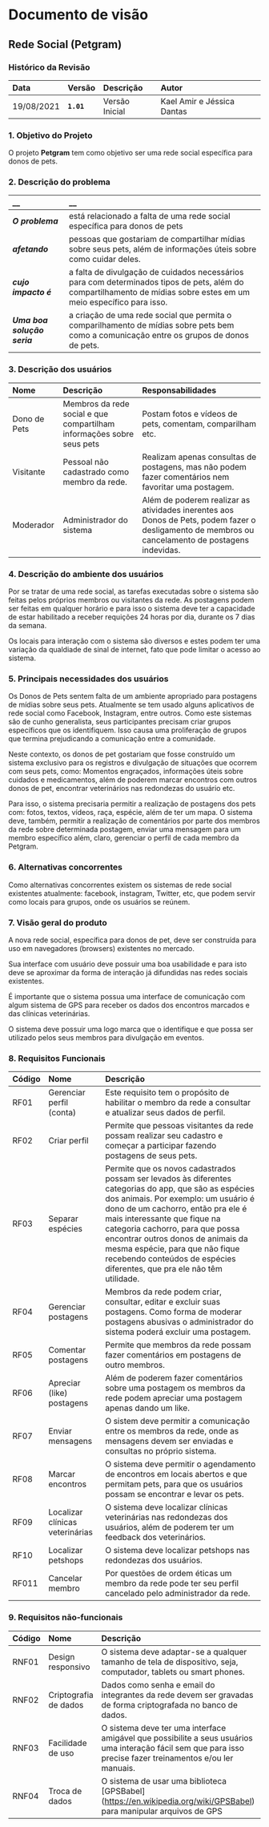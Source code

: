# Documento de visão

## Rede Social (Petgram)

### Histórico da Revisão 

|  Data  | Versão | Descrição | Autor |
|:-------|:-------|:----------|:------|
| 19/08/2021 |  **`1.01`** | Versão Inicial  | Kael Amir e Jéssica Dantas |


### 1. Objetivo do Projeto 

O projeto __Petgram__ tem como objetivo ser uma rede social específica para donos de pets.
 

### 2. Descrição do problema 

|         __        | __   |
|:------------------|:-----|
| **_O problema_**    | está relacionado a falta de uma rede social específica para donos de pets  |
| **_afetando_**      | pessoas que gostariam de compartilhar mídias sobre seus pets, além de informações úteis sobre como cuidar deles. |
| **_cujo impacto é_**| a falta de divulgação de cuidados necessários para com determinados tipos de pets, além do compartilhamento de mídias sobre estes em um meio específico para isso.|
| **_Uma boa solução seria_** | a criação de uma rede social que permita o comparilhamento de mídias sobre pets bem como a comunicação entre os grupos de donos de pets.|


### 3. Descrição dos usuários

| Nome | Descrição | Responsabilidades |
|:---  |:--- |:--- |
| Dono de Pets  | Membros da rede social e que compartilham informações sobre seus pets | Postam fotos e vídeos de pets, comentam, comparilham etc.|
| Visitante  | Pessoal não cadastrado como membro da rede. | Realizam apenas consultas de postagens, mas não podem fazer comentários nem favoritar uma postagem. |
| Moderador | Administrador do sistema | Além de poderem realizar as atividades inerentes aos Donos de Pets, podem fazer o desligamento de membros ou cancelamento de postagens indevidas.|

### 4. Descrição do ambiente dos usuários

Por se tratar de uma rede social, as tarefas executadas sobre o sistema são feitas pelos próprios membros ou visitantes da rede. As postagens podem ser feitas em qualquer horário e para isso o sistema deve ter a capacidade de estar habilitado a receber requições 24 horas por dia, durante os 7 dias da semana.

Os locais para interação com o sistema são diversos e estes podem ter uma variação da qualdiade de sinal de internet, fato que pode limitar o acesso ao sistema. 

### 5. Principais necessidades dos usuários
Os Donos de Pets sentem falta de um ambiente apropriado para postagens de mídias sobre seus pets. Atualmente se tem usado alguns aplicativos de rede social como Facebook, Instagram, entre outros. Como este sistemas são de cunho generalista, seus participantes precisam criar grupos específicos que os identifiquem. Isso causa uma proliferação de grupos que termina prejudicando a comunicação entre a comunidade.

Neste contexto, os donos de pet gostariam que fosse construído um sistema exclusivo para os registros e divulgação de situações que ocorrem com seus pets, como: Momentos engraçados, informações úteis sobre cuidados e medicamentos, além de poderem marcar encontros com outros donos de pet, encontrar veterinários nas redondezas do usuário etc.

Para isso, o sistema precisaria permitir a realização de postagens dos pets com: fotos, textos, vídeos, raça, espécie, além de ter um mapa. O sistema deve, também, permitir a realização de comentários por parte dos membros da rede sobre determinada postagem, enviar uma mensagem para um membro específico além, claro, gerenciar o perfil de cada membro da Petgram.


### 6.	Alternativas concorrentes
Como alternativas concorrentes existem os sistemas de rede social existentes atualmente: facebook, instagram, Twitter, etc, que podem servir como locais para grupos, onde os usuários se reúnem.

### 7.	Visão geral do produto
A nova rede social, específica para donos de pet, deve ser construída para uso em navegadores (browsers) existentes no mercado. 

Sua interface com usuário deve possuir uma boa usabilidade e para isto deve se aproximar da forma de interação já difundidas nas redes sociais existentes.

É importante que o sistema possua uma interface de comunicação com algum sistema de GPS para receber os dados dos encontros marcados e das clínicas veterinárias.

O sistema deve possuir uma logo marca que o identifique e que possa ser utilizado pelos seus membros para divulgação em eventos.


### 8. Requisitos Funcionais

| Código | Nome | Descrição |
|:---  |:--- |:--- |
| RF01 | Gerenciar perfil (conta)| Este requisito tem o propósito de habilitar o membro da rede a consultar e atualizar seus dados de perfil. |
| RF02 | Criar perfil | Permite que pessoas visitantes da rede possam realizar seu cadastro e começar a participar fazendo postagens de seus pets. |
| RF03| Separar espécies| Permite que os novos cadastrados possam ser levados às diferentes categorias do app, que são as espécies dos animais. Por exemplo: um usuário é dono de um cachorro, então pra ele é mais interessante que fique na categoria cachorro, para que possa encontrar outros donos de animais da mesma espécie, para que não fique recebendo conteúdos de espécies diferentes, que pra ele não têm utilidade. |
| RF04 | Gerenciar postagens |  Membros da rede podem criar, consultar, editar e excluir suas postagens. Como forma de moderar postagens abusivas o administrador do sistema poderá excluir uma postagem. |
| RF05 | Comentar postagens | Permite que membros da rede possam fazer comentários em postagens de outro membros. |
| RF06 | Apreciar (like) postagens | Além de poderem fazer comentários sobre uma postagem os membros da rede podem apreciar uma postagem apenas dando um like. |
| RF07 | Enviar mensagens | O sistem deve permitir a comunicação entre os membros da rede, onde as mensagens devem ser enviadas e consultas no próprio sistema. |
| RF08 | Marcar encontros | O sistema deve permitir o agendamento de encontros em locais abertos e que permitam pets, para que os usuários possam se encontrar e levar os pets. |
| RF09 | Localizar clínicas veterinárias | O sistema deve localizar clínicas veterinárias nas redondezas dos usuários, além de poderem ter um feedback dos veterinários. |
| RF10 | Localizar petshops | O sistema deve localizar petshops nas redondezas dos usuários. |
| RF011 | Cancelar membro | Por questões de ordem éticas  um membro da rede pode ter seu perfil cancelado pelo administrador da rede.|


### 9. Requisitos não-funcionais

 Código | Nome | Descrição | Categoria | Classificação
|:---  |:--- |:--- |:--- |:--- |
| RNF01 | Design responsivo| O sistema deve adaptar-se a qualquer tamanho de tela de dispositivo, seja, computador, tablets ou smart phones. | Usabilidade| Obrigatório |
| RNF02 | Criptografia de dados| Dados como senha e email do integrantes da rede devem ser gravadas de forma criptografada no banco de dados. | Segurança | Obrigatório|
| RNF03 | Facilidade de uso| O sistema deve ter uma interface amigável que possibilite a seus usuários uma interação fácil sem que para isso precise fazer treinamentos e/ou ler manuais. | Usabilidade| Obrigatório |
| RNF04 | Troca de dados |O sistema de usar uma biblioteca [GPSBabel] (https://en.wikipedia.org/wiki/GPSBabel) para manipular arquivos de GPS | Interoperabilidade | Desejável |


